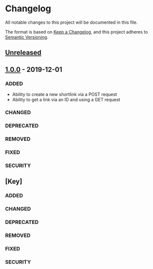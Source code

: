 # Changelog
All notable changes to this project will be documented in this file.

The format is based on [Keep a Changelog](https://keepachangelog.com/en/1.0.0/),
and this project adheres to [Semantic Versioning](https://semver.org/spec/v2.0.0.html).

## [Unreleased]

## [1.0.0] - 2019-12-01

### ADDED

- Ability to create a new shortlink via a POST request
- Ability to get a link via an ID and using a GET request

### CHANGED
### DEPRECATED
### REMOVED
### FIXED
### SECURITY

[Unreleased]: https://github.com/olivierlacan/keep-a-changelog/compare/v1.0.0...HEAD
[1.0.0]: https://github.com/olivierlacan/keep-a-changelog/releases/tag/v1.0.0

## [Key]
### ADDED
### CHANGED
### DEPRECATED
### REMOVED
### FIXED
### SECURITY